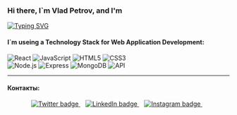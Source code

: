 ### Hi there, I`m Vlad Petrov, and I'm
[![Typing SVG](https://readme-typing-svg.herokuapp.com?color=%2336BCF7&lines=Front-End+Developer+Enginner)](https://git.io/typing-svg)
#### I`m useing a Technology Stack for Web Application Development: 
![React](https://img.shields.io/badge/-React-141130?style=for-the-badge&logo=React)
![JavaScript](https://img.shields.io/badge/-JavaScript-141130?style=for-the-badge&logo=JavaScript&logoColor=yellow)
![HTML5](https://img.shields.io/badge/-HTML5-141130?style=for-the-badge&logo=HTML5&logoColor=FF0000)
![CSS3](https://img.shields.io/badge/-CSS3-141130?style=for-the-badge&logo=CSS3&logoColor=009900)  
![Node.js](https://img.shields.io/badge/-Node.js-141130?style=for-the-badge&logo=Node.js)
![Express](https://img.shields.io/badge/-Express-141130?style=for-the-badge&logo=Express)
![MongoDB](https://img.shields.io/badge/-MongoDB-141130?style=for-the-badge&logo=MongoDB)
![API](https://img.shields.io/badge/-API-141130?style=for-the-badge)

---
#### Контакты:
<p align='center'>

[//]: # ([![Telegram]&#40;https://img.shields.io/badge/-Telegram-141130?style=for-the-badge&logo=Telegram&#41;]&#40;https://t.me/WhatIsLovekin&#41;)

[//]: # ([![Gmail]&#40;https://ssl.gstatic.com/ui/v1/icons/mail/rfr/logo_gmail_lockup_default_1x_r5.png&#41;]&#40;mailto:donvladon996@gmail.com&#41;)

[//]: # (<a href="https://instagram.com/don_vladon_">)

[//]: # (<img src="https://img.shields.io/badge/instagram-%23E4405F.svg?&style=for-the-badge&logo=instagram&logoColor=white" alt="Instagram badge" />)

[//]: # (</a>&nbsp;&nbsp;)

  <a href="https://t.me/WhatIsLovekin">
     <img src="https://img.shields.io/badge/-Telegram-141130?style=for-the-badge&logo=Telegram" alt="Twitter badge" />
  </a>&nbsp;&nbsp;
  <a href="https://donvladon996@gmail.com">
     <img src="https://ssl.gstatic.com/ui/v1/icons/mail/rfr/logo_gmail_lockup_default_1x_r5.png" alt="LinkedIn badge" />
  </a>&nbsp;&nbsp;
  <a href="https://instagram.com/don_vladon_">
    <img src="https://img.shields.io/badge/instagram-%23E4405F.svg?&style=for-the-badge&logo=instagram&logoColor=white" alt="Instagram badge" />
  </a>&nbsp;&nbsp;
</p>
